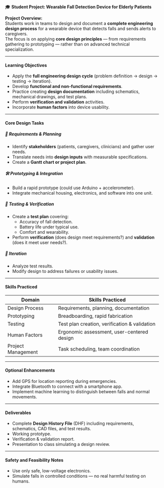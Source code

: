 🎓 **Student Project: Wearable Fall Detection Device for Elderly Patients**

**Project Overview:**  
Students work in teams to design and document a **complete engineering design process** for a wearable device that detects falls and sends alerts to caregivers.  
The focus is on applying **core design principles** — from requirements gathering to prototyping — rather than on advanced technical specialization.

---

#### **Learning Objectives**
- Apply the **full engineering design cycle** (problem definition → design → testing → iteration).
- Develop **functional and non-functional requirements**.
- Practice creating **design documentation** including schematics, mechanical drawings, and test plans.
- Perform **verification and validation** activities.
- Incorporate **human factors** into device usability.

---

#### **Core Design Tasks**
##### 📝 Requirements & Planning
- Identify **stakeholders** (patients, caregivers, clinicians) and gather user needs.
- Translate needs into **design inputs** with measurable specifications.
- Create a **Gantt chart or project plan**.

##### 🛠 Prototyping & Integration
- Build a rapid prototype (could use Arduino + accelerometer).
- Integrate mechanical housing, electronics, and software into one unit.

##### 🧪 Testing & Verification
- Create a **test plan** covering:
  - Accuracy of fall detection.
  - Battery life under typical use.
  - Comfort and wearability.
- Perform **verification** (does design meet requirements?) and **validation** (does it meet user needs?).

##### 🔄 Iteration
- Analyze test results.
- Modify design to address failures or usability issues.

---

#### **Skills Practiced**
| Domain                  | Skills Practiced |
|-------------------------|------------------|
| Design Process          | Requirements, planning, documentation |
| Prototyping             | Breadboarding, rapid fabrication |
| Testing                 | Test plan creation, verification & validation |
| Human Factors           | Ergonomic assessment, user-centered design |
| Project Management      | Task scheduling, team coordination |

---

#### **Optional Enhancements**
- Add GPS for location reporting during emergencies.
- Integrate Bluetooth to connect with a smartphone app.
- Implement machine learning to distinguish between falls and normal movements.

---

#### **Deliverables**
- Complete **Design History File** (DHF) including requirements, schematics, CAD files, and test results.
- Working prototype.
- Verification & validation report.
- Presentation to class simulating a design review.

---

#### **Safety and Feasibility Notes**
- Use only safe, low-voltage electronics.
- Simulate falls in controlled conditions — no real harmful testing on humans.
